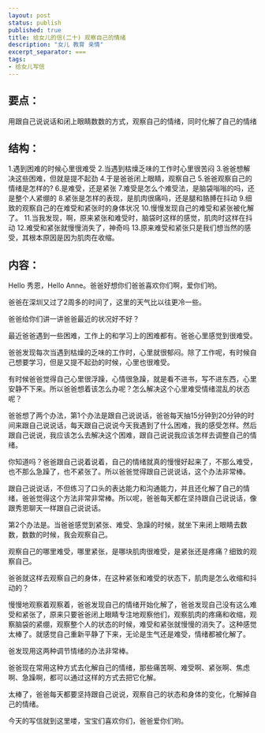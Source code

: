 ```yaml
---
layout: post
status: publish
published: true
title: 给女儿的信(二十) 观察自己的情绪
description: "女儿 教育 亲情"
excerpt_separator: ===
tags:
- 给女儿写信
---
```



## 要点：

用跟自己说说话和闭上眼睛数数的方式，观察自己的情绪，同时化解了自己的情绪

## 结构：

1.遇到困难的时候心里很难受
2.当遇到枯燥乏味的工作时心里很苦闷
3.爸爸想解决这些困难，但就是提不起劲
4.于是爸爸闭上眼睛，观察自己
5.爸爸观察自己的情绪是怎样的?
6.是难受，还是紧张
7.难受是怎么个难受法，是脑袋嗡嗡的吗，还是整个人紧绷的
8.紧张是怎样的表现，是肌肉很痛吗，还是腿和胳膊在抖动
9.细致的观察自己的在难受和紧张时的身体状况
10.慢慢发现自己的难受和紧张被化解了。
11.当我发现，啊，原来紧张和难受时，脑袋时这样的感觉，肌肉时这样在抖动
12.难受和紧张就慢慢消失了，神奇吗
13.原来难受和紧张只是我们想当然的感受，其根本原因是因为肌肉在收缩。

## 内容：

Hello 秀恩，Hello Anne。爸爸好想你们爸爸喜欢你们啊，爱你们哟。

爸爸在深圳又过了2周多的时间了，这里的天气比以往更冷一些。

爸爸给你们讲一讲爸爸最近的状况好不好？

最近爸爸遇到一些困难，工作上的和学习上的困难都有。爸爸心里感觉到很难受。

爸爸发现每次当遇到枯燥的乏味的工作时，心里就很郁闷。除了工作呢，有时候自己想要学习，但是又提不起劲的时候，心里也很难受。

有时候爸爸觉得自己心里很浮躁，心情很急躁，就是看不进书，写不进东西，心里安静不下来。所以爸爸想着该怎么办呢？怎么解决这个心里难受情绪混乱的状态呢？

爸爸想了两个办法，第1个办法是跟自己说说话，爸爸每天抽15分钟到20分钟的时间来跟自己说说话，每天跟自己说说今天我遇到了什么困难，我的感受怎样。然后跟自己说说，我应该怎么去解决这个困难，跟自己说说我应该怎样去调整自己的情绪。

你知道吗？爸爸跟自己说着说着，自己的情绪就真的慢慢好起来了，不那么难受，也不那么急躁了，也不紧张了。所以爸爸觉得跟自己说说话，这个办法非常棒。

跟自己说说话，不但练习了口头的表达能力和沟通能力，并且还化解了自己的情绪，爸爸觉得这个方法非常非常棒。所以呢，爸爸每天都在坚持跟自己说说话，像跟秀恩聊天一样跟自己说说话。

第2个办法是。当爸爸感觉到紧张、难受、急躁的时候，就坐下来闭上眼睛去数数，数数的时候，我会观察自己。

观察自己的哪里难受，哪里紧张，是哪块肌肉很难受，是紧张还是疼痛？细致的观察自己。

爸爸就这样去观察自己的身体，在这种紧张和难受的状态下，肌肉是怎么收缩和抖动的？

慢慢地观察着观察着，爸爸发现自己的情绪开始化解了，爸爸发现自己没有这么难受和紧张了，原来只要爸爸闭上眼睛专注地观察他们，观察肌肉的疼痛和收缩，观察脑袋的紧绷，观察整个人的状态的时候，难受和紧张就慢慢的消失了。这种感觉太棒了。就感觉自己重新平静了下来，无论是生气还是难受，情绪都被化解了。

爸发现用这两种调节情绪的办法非常棒。

爸爸现在常用这种方式去化解自己的情绪，那些痛苦啊、难受啊、紧张啊、焦虑啊、急躁啊，都可以通过这样的方式去把它化解。

太棒了，爸爸每天都要坚持跟自己说说，观察自己的状态和身体的变化，化解掉自己的情绪。

今天的写信就到这里喽，宝宝们喜欢你们，爸爸爱你们哟。

